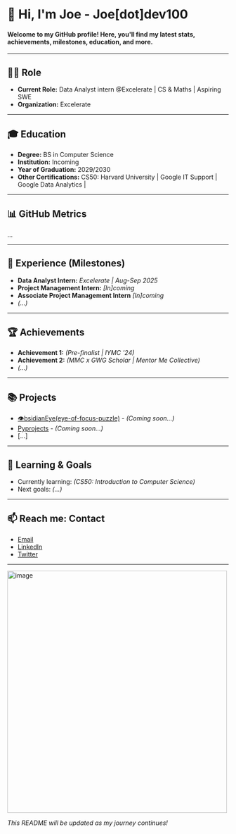 # 👋 Hi, I'm Joe - Joe[dot]dev100

#### Welcome to my GitHub profile! Here, you'll find my latest stats, achievements, milestones, education, and more.

---

## 👨‍💻 Role

- **Current Role:** Data Analyst intern @Excelerate | CS & Maths | Aspiring SWE
- **Organization:** Excelerate

---

## 🎓 Education

- **Degree:** BS in Computer Science
- **Institution:** Incoming
- **Year of Graduation:** 2029/2030
- **Other Certifications:** CS50: Harvard University | Google IT Support | Google Data Analytics |

---

## 📊 GitHub Metrics

<!--START_SECTION:metrics-->
...
<!--END_SECTION:metrics-->

---

## 🚀 Experience (Milestones)

- **Data Analyst Intern:** _Excelerate | Aug-Sep 2025_
- **Project Management Intern:** _[In]coming_
- **Associate Project Management Intern** _[In]coming_
- *(...)*

---

## 🏆 Achievements

- **Achievement 1:** _(Pre-finalist | IYMC '24)_
- **Achievement 2:** _(MMC x GWG Scholar | Mentor Me Collective)_
- *(...)*

---

## 📚 Projects

- [👁bsidianEye(eye-of-focus-puzzle)](#) - _(Coming soon...)_
- [Pyprojects](#) - _(Coming soon...)_
- [...]

---

## 🌱 Learning & Goals

- Currently learning: _(CS50: Introduction to Computer Science)_
- Next goals: _(...)_

---

## 📫 Reach me: Contact

- [Email](mailto:josephgavor100@email.com)
- [LinkedIn](https://linkedin.com/in/joseph-gavor100)
- [Twitter](https://twitter.com/joe.dev100)

---

<img width="500" height="550" alt="image" src="https://github.com/user-attachments/assets/c61c9ba6-a03a-4622-90c6-3328211c5a87" />


_This README will be updated as my journey continues!_
